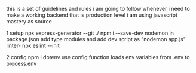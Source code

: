 this is a set of guidelines and rules i am going to follow whenever i need to make a working  backend that is production level i am using javascript mastery as source

1 setup
    npx express-generator --git ./
    npm i --save-dev nodemon
    in package.json add type modules and add dev script as "nodemon app.js"
    linter- npx eslint --init

2 config 
    npm i dotenv
    use config function loads env variables from .env to process.env
